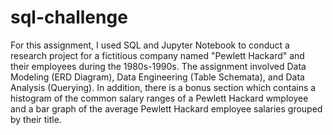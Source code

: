 # sql-challenge
For this assignment, I used SQL and Jupyter Notebook to conduct a research project for a fictitious company named "Pewlett Hackard" and their employees during the 1980s-1990s. The assignment involved Data Modeling (ERD Diagram), Data Engineering (Table Schemata), and Data Analysis (Querying). In addition, there is a bonus section which contains a histogram of the common salary ranges of a Pewlett Hackard wmployee and a bar graph of the average Pewlett Hackard employee salaries grouped by their title.

